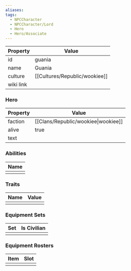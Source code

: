 ```yaml
---
aliases: 
tags:
  - NPCCharacter
  - NPCCharacter/Lord
  - Hero
  - Hero/Associate
---
```


| Property  | Value       |
| :-------- | ----------- |
| id        | guania      |
| name      | Guania      |
| culture   | [[Cultures/Republic/wookiee]] |
| wiki link |             |
### Hero
| Property | Value                               |
| -------- | ----------------------------------- |
| faction  | [[Clans/Republic/wookiee\|wookiee]] |
| alive    | true                                |
| text     |                                     |

### Abilities
| Name |
| :--: |
|      |

### Traits
| Name | Value |
| ---- | ----- |
|      |       |

### Equipment Sets
| Set | Is Civilian |
| --- | ----------- |
|     |             |

### Equipment Rosters
| Item | Slot |
| ---- | ---- |
|      |      |
